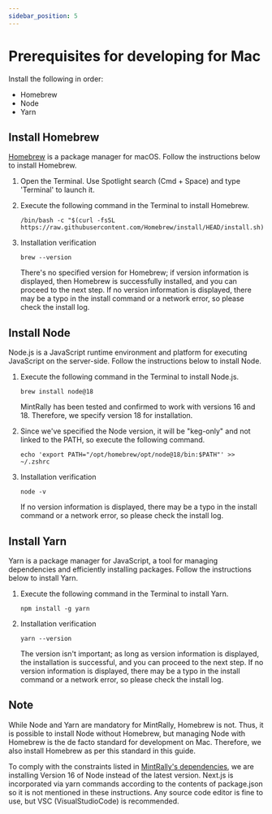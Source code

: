 ```yaml
---
sidebar_position: 5
---
```


# Prerequisites for developing for Mac

Install the following in order:

- Homebrew
- Node
- Yarn

## Install Homebrew

[Homebrew](https://brew.sh/index_ja 'Link to the distribution site') is a package manager for macOS. Follow the instructions below to install Homebrew.

1. Open the Terminal. Use Spotlight search (Cmd + Space) and type 'Terminal' to launch it.

2. Execute the following command in the Terminal to install Homebrew.

   ```shell
   /bin/bash -c "$(curl -fsSL https://raw.githubusercontent.com/Homebrew/install/HEAD/install.sh)"
   ```

3. Installation verification
   ```shell
   brew --version
   ```
   There's no specified version for Homebrew; if version information is displayed, then Homebrew is successfully installed, and you can proceed to the next step.
   If no version information is displayed, there may be a typo in the install command or a network error, so please check the install log.

## Install Node

Node.js is a JavaScript runtime environment and platform for executing JavaScript on the server-side. Follow the instructions below to install Node.

1. Execute the following command in the Terminal to install Node.js.

   ```shell
   brew install node@18
   ```

   MintRally has been tested and confirmed to work with versions 16 and 18. Therefore, we specify version 18 for installation.

2. Since we've specified the Node version, it will be "keg-only" and not linked to the PATH, so execute the following command.

   ```shell
   echo 'export PATH="/opt/homebrew/opt/node@18/bin:$PATH"' >> ~/.zshrc
   ```

3. Installation verification
   ```shell
   node -v
   ```
   If no version information is displayed, there may be a typo in the install command or a network error, so please check the install log.

## Install Yarn

Yarn is a package manager for JavaScript, a tool for managing dependencies and efficiently installing packages. Follow the instructions below to install Yarn.

1. Execute the following command in the Terminal to install Yarn.

   ```shell
   npm install -g yarn
   ```

2. Installation verification
   ```shell
   yarn --version
   ```
   The version isn't important; as long as version information is displayed, the installation is successful, and you can proceed to the next step.
   If no version information is displayed, there may be a typo in the install command or a network error, so please check the install log.

## Note

While Node and Yarn are mandatory for MintRally, Homebrew is not.
Thus, it is possible to install Node without Homebrew, but managing Node with Homebrew is the de facto standard for development on Mac. Therefore, we also install Homebrew as per this standard in this guide.

To comply with the constraints listed in [MintRally's dependencies](https://github.com/hackdays-io/mint-rally/blob/main/docs/frontend.md#dependencies), we are installing Version 16 of Node instead of the latest version.
Next.js is incorporated via yarn commands according to the contents of package.json so it is not mentioned in these instructions.
Any source code editor is fine to use, but VSC (VisualStudioCode) is recommended.
